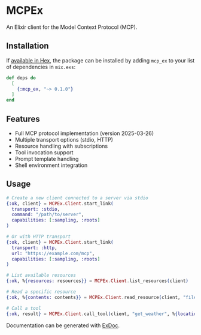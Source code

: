 # MCPEx

An Elixir client for the Model Context Protocol (MCP).

## Installation

If [available in Hex](https://hex.pm/docs/publish), the package can be installed
by adding `mcp_ex` to your list of dependencies in `mix.exs`:

```elixir
def deps do
  [
    {:mcp_ex, "~> 0.1.0"}
  ]
end
```

## Features

* Full MCP protocol implementation (version 2025-03-26)
* Multiple transport options (stdio, HTTP)
* Resource handling with subscriptions
* Tool invocation support
* Prompt template handling
* Shell environment integration

## Usage

```elixir
# Create a new client connected to a server via stdio
{:ok, client} = MCPEx.Client.start_link(
  transport: :stdio,
  command: "/path/to/server",
  capabilities: [:sampling, :roots]
)

# Or with HTTP transport
{:ok, client} = MCPEx.Client.start_link(
  transport: :http,
  url: "https://example.com/mcp",
  capabilities: [:sampling, :roots]
)

# List available resources
{:ok, %{resources: resources}} = MCPEx.Client.list_resources(client)

# Read a specific resource
{:ok, %{contents: contents}} = MCPEx.Client.read_resource(client, "file:///path/to/resource")

# Call a tool
{:ok, result} = MCPEx.Client.call_tool(client, "get_weather", %{location: "New York"})
```

Documentation can be generated with [ExDoc](https://github.com/elixir-lang/ex_doc).